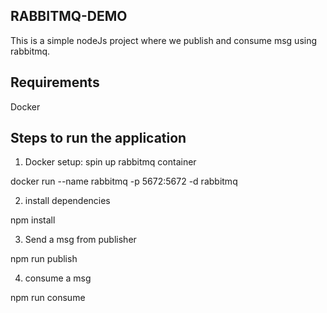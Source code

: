RABBITMQ-DEMO
--------------
This is a simple nodeJs project where we publish and consume msg using rabbitmq.

Requirements
-------------
Docker

Steps to run the application
-----------------------------
1. Docker setup: spin up rabbitmq container

docker run --name rabbitmq -p 5672:5672 -d rabbitmq

2. install dependencies

npm install

3. Send a msg from publisher

npm run publish <inputValue>

4. consume a msg

npm run consume
